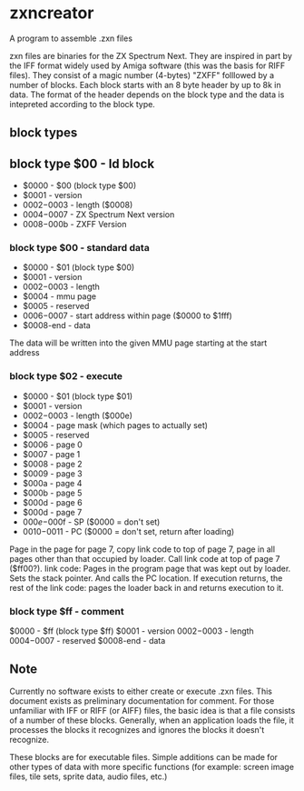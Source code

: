 # zxncreator

A program to assemble .zxn files

zxn files are binaries for the ZX Spectrum Next. They are inspired in
part by the IFF format widely used by Amiga software (this was the
basis for RIFF files). They consist of a magic number (4-bytes) "ZXFF"
folllowed by a number of blocks.  Each block starts with an 8 byte
header by up to 8k in data. The format of the header depends on the
block type and the data is intepreted according to the block type.

## block types

## block type $00 - Id block

- $0000 - $00 (block type $00)
- $0001 - version
- $0002-$0003 - length ($0008)
- $0004-$0007 - ZX Spectrum Next version
- $0008-$000b - ZXFF Version


### block type $00 - standard data

- $0000 - $01 (block type $00)
- $0001 - version
- $0002-$0003 - length
- $0004 - mmu page
- $0005 - reserved
- $0006-$0007 - start address within page ($0000 to $1fff)
- $0008-end - data

The data will be written into the given MMU page starting at the start
address

### block type $02 - execute

- $0000 - $01 (block type $01)
- $0001 - version
- $0002-$0003 - length ($000e)
- $0004 - page mask (which pages to actually set)
- $0005 - reserved
- $0006 - page 0
- $0007 - page 1
- $0008 - page 2
- $0009 - page 3
- $000a - page 4
- $000b - page 5
- $000d - page 6
- $000d - page 7
- $000e-$000f - SP ($0000 = don't set)
- $0010-$0011 - PC ($0000 = don't set, return after loading)

Page in the page for page 7, copy link code to top of page 7, page in
all pages other than that occupied by loader. Call link code at top of
page 7 ($ff00?). Iink code: Pages in the program page that was kept
out by loader. Sets the stack pointer. And calls the PC location. If
execution returns, the rest of the link code: pages the loader back in
and returns execution to it.

### block type $ff - comment

$0000 - $ff (block type $ff)
$0001 - version
$0002-$0003 - length
$0004-$0007 - reserved
$0008-end - data

## Note

Currently no software exists to either create or execute .zxn
files. This document exists as preliminary documentation for
comment. For those unfamiliar with IFF or RIFF (or AIFF) files, the
basic idea is that a file consists of a number of these
blocks. Generally, when an application loads the file, it processes
the blocks it recognizes and ignores the blocks it doesn't recognize.

These blocks are for executable files.  Simple additions can be made
for other types of data with more specific functions (for example:
screen image files, tile sets, sprite data, audio files, etc.)
